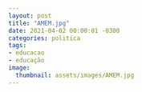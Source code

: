 ```yaml
---
layout: post
title: "AMEM.jpg"
date: 2021-04-02 00:00:01 -0300
categories: politica
tags:
- educacao
- educação
image: 
  thumbnail: assets/images/AMEM.jpg
---
```

